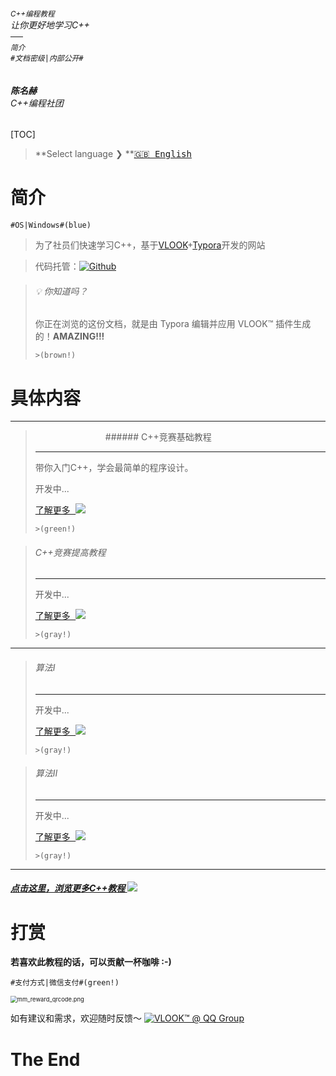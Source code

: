 ###### <sub>C++编程教程</sub><br>让你更好地学习C++<br>──<br><sup>简介</sup><br>`#文档密级|内部公开#`<br><br><br>**陈名赫**<br>*C++编程社团*

[TOC]

> **Select language ❯ **[<kbd>🇬🇧 English</kbd>](index-en.md)

# 简介

`#OS|Windows#(blue)`

>为了社员们快速学习C++，基于[VLOOK](https://madmaxchow.gitee.io/vlook/)+[Typora](https://www.typora.io)开发的网站
>

> 代码托管：[![Github](https://cdn.jsdelivr.net/gh/MadMaxChow/VLOOKres/pic/github-light.svg?darksrc=github-dark.svg#logo)](https://github.com/CalebHarris2023/com)
>
> [^VLOOK™]: VLOOK™ 是针对Typora跨平台 Markdown 编辑器）的 **主题包** 和 **增强插件**（针对导出的 HTML 文件)，更详细的特性详见[官网](https://madmaxchow.gitee.io/vlook/)。
> [^Typora]: Typora 是跨平台的 Markdown 编辑器（也许是目前最好的编辑器），支持直接预览与编辑，更详细的特性详见[官网](https://www.typora.io)。

> ###### 💡 你知道吗？
>
> 你正在浏览的这份文档，就是由 Typora 编辑并应用 VLOOK™ 插件生成的！**AMAZING!!!**
>
> `>(brown!)`

# 具体内容

---

>　　　　　　　　###### C++竞赛基础教程
>
>---
>
>带你入门C++，学会最简单的程序设计。
>
>开发中...
>
>[<kbd>了解更多 ![](https://cdn.jsdelivr.net/gh/MadMaxChow/VLOOKres/pic/icon-forward.svg?fill=text#icon)</kbd>](guide1.md)
>
>`>(green!)`

> ######  C++竞赛提高教程
>
> ---
>
> 开发中...
>
> 
>
> [<kbd>了解更多 ![](https://cdn.jsdelivr.net/gh/MadMaxChow/VLOOKres/pic/icon-forward.svg?fill=text#icon)</kbd>](guide2.md#快速入坑°内容导航)
>
> `>(gray!)`

---

>
>###### 算法Ⅰ
>
>---
>
>开发中...
>
>
>
>[<kbd>了解更多 ![](https://cdn.jsdelivr.net/gh/MadMaxChow/VLOOKres/pic/icon-forward.svg?fill=text#icon)</kbd>](guide2.md#快速入坑°演示与出版辅助)
>
>`>(gray!)`

>
>###### 算法Ⅱ
>
>---
>
>开发中...
>
>
>
>[<kbd>了解更多 ![](https://cdn.jsdelivr.net/gh/MadMaxChow/VLOOKres/pic/icon-forward.svg?fill=text#icon)</kbd>](guide2.md#快速入坑°主题与不杂项)
>
>`>(gray!)`

---

###### **[点击这里，浏览更多C++教程 ![](https://cdn.jsdelivr.net/gh/MadMaxChow/VLOOKres/pic/icon-forward.svg?fill=text#icon)](vlook://doc-lib)**

# 打赏

**若喜欢此教程的话，可以贡献一杯咖啡 :-)**

`#支付方式|微信支付#(green!)`

<img src="https://z4a.net/images/2023/01/19/mm_reward_qrcode.png" alt="mm_reward_qrcode.png" style="zoom: 67%;" />

如有建议和需求，欢迎随时反馈～ [![VLOOK™ @ QQ Group](https://cdn.jsdelivr.net/gh/MadMaxChow/VLOOKres/pic/feedback-light.svg?darksrc=invert#logo)](https://github.com/CalebHarris2023/com/issues)

# The End